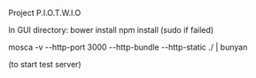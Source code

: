 Project P.I.O.T.W.I.O

In GUI directory:
bower install
npm install
(sudo if failed)

mosca -v --http-port 3000 --http-bundle --http-static ./ | bunyan

(to start test server)